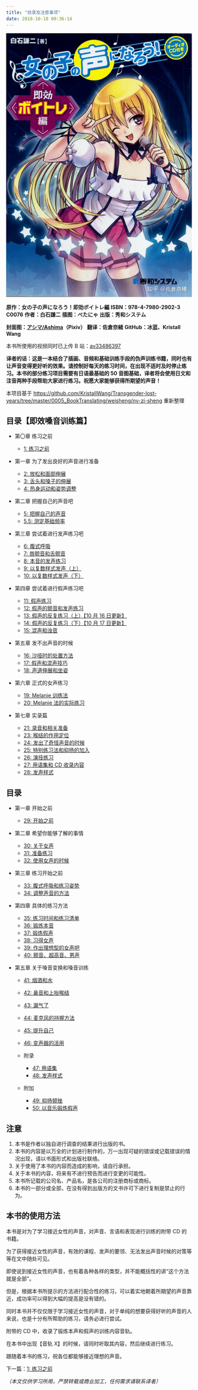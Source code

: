 ```yaml
---
title: "目录及注意事项"
date: 2018-10-10 00:36:14
---
```


![cover](cover.jpg)

**原作：女の子の声になろう！即効ボイトレ編**
**ISBN：978-4-7980-2902-3 C0076**
**作者：白石謙二**
**插图：べたにゃ**
**出版：秀和システム**

**封面图：[アシマ/Ashima](https://www.pixiv.net/users/2642047)（Pixiv）**
**翻译：佐倉奈緒**
**GitHub：冰蓝、Kristall Wang**

本书所使用的视频同时已上传 B 站：[av33486397](https://www.bilibili.com/video/av33486397)

**译者的话：这是一本结合了插画、音频和基础训练手段的伪声训练书籍，同时也有让声音变得更好听的效果。请控制好每天的练习时间，在出现不适时及时停止练习。本书的部分练习项目需要有日语最基础的 50 音图基础，译者将会使用日文和注音两种手段帮助大家进行练习。祝愿大家能够获得所期望的声音！**

本项目基于 <https://github.com/KristallWang/Transgender-lost-years/tree/master/0005_BookTranslating/weisheng/nv-zi-sheng> 重新整理

## 目录【即效嗓音训练篇】

- 第〇章 练习之前

  - [1: 练习之前](documents/01.md)

- 第一章 为了发出良好的声音进行准备

  - [2: 放松和面部伸展](documents/02.md)
  - [3: 舌头和嗓子的伸展](documents/03.md)
  - [4: 热身运动和姿势调整](documents/04.md)

- 第二章 把握自己的声音吧

  - [5: 把握自己的声音](05.0.md)
  - [5.5: 测定基础频率](05.5.md)

- 第三章 尝试着进行发声练习吧

  - [6: 腹式呼吸](documents/06.md)
  - [7: 唇颤音和舌颤音](documents/07.md)
  - [8: 本音的发声练习](documents/08.md)
  - [9: 以复数样式发声（上）](documents/09.md)
  - [10: 以复数样式发声（下）](documents/10.md)

- 第四章 尝试着进行假声练习吧

  - [11: 假声练习](documents/11.md)
  - [12: 假声的颤音和发声练习](documents/12.md)
  - [13: 假声的反复练习（上）【10 月 16 日更新】](documents/13.md)
  - [14: 假声的反复练习（下）【10 月 17 日更新】](documents/14.md)
  - [15: 混声和浊音](documents/15.md)

- 第五章 发不出声音的时候

  - [16: 沙哑时的处置方法](documents/16.md)
  - [17: 假声和混声技巧](documents/17.md)
  - [18: 声道伸展和坐姿](documents/18.md)

- 第六章 正式的女声练习

  - [19: Melanie 训练法](documents/19.md)
  - [20: Melanie 法的实际练习](documents/20.md)

- 第七章 实录篇
  - [21: 录音和相关准备](documents/21.md)
  - [23: 喉结的作用定位](documents/23.md)
  - [24: 发出了奇怪声音的时候](documents/24.md)
  - [25: 特别练习法和抑扬的加入](documents/25.md)
  - [26: 演技练习](documents/26.md)
  - [27: 用语集和 CD 收录内容](documents/27.md)
  - [28: 发声样式](documents/28.md)

## 目录

- 第一章 开始之前

  - [29: 开始之前](documents/29.md)

- 第二章 希望你能够了解的事情

  - [30: 关于女声](documents/30.md)
  - [31: 准备练习](documents/31.md)
  - [32: 使用女声的时候](documents/32.md)

- 第三章 练习开始之前

  - [33: 腹式呼吸和练习姿势](documents/33.md)
  - [34: 调整声音的方法](documents/34.md)

- 第四章 具体的练习方法

  - [35: 练习时间和练习清单](documents/35.md)
  - [36: 锻炼本音](documents/36.md)
  - [37: 锻炼假声](documents/37.md)
  - [38: 习得女声](documents/38.md)
  - [39: 作出理想型的女声吧](documents/39.md)
  - [40: 颤音、超高音、男声](documents/40.md)

- 第五章 关于嗓音变换和嗓音训练

  - [41: 烟酒和水](documents/41.md)
  - [42: 鼻音和上抬喉结](documents/42.md)
  - [43: 漏气了](documents/43.md)
  - [44: 麦克风的持握方法](documents/44.md)
  - [45: 提升自己](documents/45.md)
  - [46: 变声器的活用](documents/46.md)

  - 附录

    - [47: 用语集](documents/47.md)
    - [48: 发声样式](documents/48.md)

  - 附加

    - [49: 抑扬顿挫](documents/49.md)
    - [50: 以音乐锻炼假声](documents/50.md)

## 注意

1. 本书是作者以独自进行调查的结果进行出版的书。
1. 本书的内容是以万全的计划进行制作的，万一出现可疑的错误或记载错误的情况出现，请以书面形式和出版社联络。
1. 关于使用了本书的内容而造成的影响，请自行承担。
1. 关于本书的内容，将来有不进行预告而进行变更的可能性。
1. 本书所记载的公司名、产品名，是各公司的注册商标或商标。
1. 本书的一部分或全部，在没有得到出版方的文书许可下进行复制是禁止的行为。

## 本书的使用方法

本书是对为了学习接近女性的声音，对声音、言语和表现进行训练的附带 CD 的书籍。

为了获得接近女性的声音，有效的课程、发声的要领、无法发出声音时候的对策等等在文中随处可见。

即使说到接近女性的声音，也有着各种各样的类型，并不能概括性的讲“这个方法就是全部”。

但是，根据本书所提示的方法进行配合性的练习，可以着实地朝着所期望的声音靠近，成功率可以得到大幅的提高是没有错的。

同时本书并不仅仅限于学习接近女性的声音，对于单纯的想要获得好听的声音的人来说，也是十分有所帮助的练习，请务必进行尝试。

附带的 CD 中，收录了锻炼本声和假声的训练内容音轨。

在本书中出现【音轨 X】的时候，请同时听取其内容，然后继续进行练习。

跟随着本书的练习，祝各位都能够接近理想的声音。

下一篇：[1: 练习之前](documents/01.md)

_（本文仅供学习所用，严禁转载或商业加工，任何需求请联系译者）_
